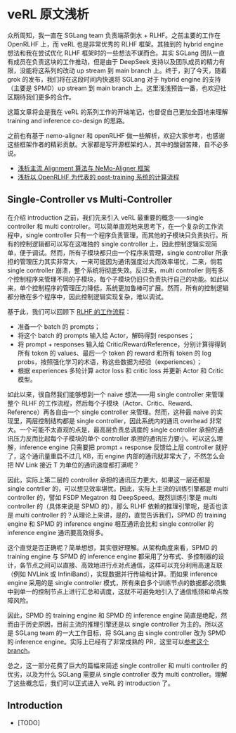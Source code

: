 # veRL 原文浅析

众所周知，我一直在 SGLang team 负责端茶倒水 + RLHF。之前主要的工作在 OpenRLHF 上，而 veRL 也是非常优秀的 RLHF 框架。其独到的 hybrid engine 想法和我在尝试优化 RLHF 框架时的一些想法不谋而合。其实 SGLang 团队一直有成员在负责这块的工作推动，但是由于 DeepSeek 支持以及团队成员的精力有限，没能将这系列的改动 up stream 到 main branch 上。终于，到了今天，随着 grok 的发布，我们将在这段时间内快速将 SGLang 对于 hybrid engine 的支持（主要是 SPMD）up stream 到 main branch 上。这里浅浅预告一番，也欢迎社区期待我们更多的合作。

这篇文章将会是我在 veRL 的系列工作的开端笔记，也督促自己更加全面地来理解 training and inference co-design 的思路。

之前也有基于 nemo-aligner 和 openRLHF 做一些解析，欢迎大家参考，也感谢这些框架作者的精彩贡献。大家都是写开源框架的人，其中的酸甜苦辣，自不必多说。

- [浅析主流 Alignment 算法与 NeMo-Aligner 框架](https://zhuanlan.zhihu.com/p/5220718268)
- [浅析以 OpenRLHF 为代表的 post-training 系统的计算流程](https://github.com/zhaochenyang20/Awesome-ML-SYS-Tutorial/blob/main/rlhf/OpenRLHF/readme.md)

## Single-Controller vs Multi-Controller

在介绍 introduction 之前，我们先来引入 veRL 最重要的概念——single controller 和 multi controller。可以简单直观地来思考下，在一个复杂的工作流程中，single controller 只有一个程序负责管理，而其他的子模块只负责执行。所有的控制逻辑都可以写在这唯独的 single controller 上，因此控制逻辑实现简单，便于调试。然而，所有子模块都只由一个程序来管理，single controller 所承担的管理压力其实非常大，一来可能因为通讯强度过大而效率堪忧，二来，倘若 single controller 崩溃，整个系统将彻底失效。反过来，multi controller 则有多个控制程序来管理不同的子模块，每个子模块仍旧只负责执行自己的功能。如此以来，单个控制程序的管理压力降低，系统更加鲁棒可扩展。然而，所有的控制逻辑都分散在多个程序中，因此控制逻辑实现复杂，难以调试。

基于此，我们可以回顾下 [RLHF 的工作流程](https://github.com/zhaochenyang20/Awesome-ML-SYS-Tutorial/blob/main/rlhf/OpenRLHF/readme.md#%E6%9B%B4%E6%96%B0%E6%B5%81%E7%A8%8B)：

- 准备一个 batch 的 prompts；
- 将这个 batch 的 prompts 输入给 Actor，解码得到 responses；
- 将 prompt + responses 输入给 Critic/Reward/Reference，分别计算得得到所有 token 的 values、最后一个 token 的 reward 和所有 token 的 log probs，按照强化学习的术语，称这些数据为经验（experiences）；
- 根据 experiences 多轮计算 actor loss 和 critic loss 并更新 Actor 和 Critic 模型。

如此以来，很自然我们能够想到一个 naive 想法——用 single controller 来管理整个 RLHF 的工作流程，然后每个子模块（Actor、Critic、Reward、Reference）再各自由一个 single controller 来管理。然而，这种最 naive 的实现里，两层控制结构都是 single controller，因此系统内的通讯 overhead 非常大。一个可能不太直观的点是，最高层负责总调度的 single controller 承担的通讯压力反而比起每个子模块的单个 controller 承担的通讯压力要小。可以这么理解，inference engine 只需要把 prompt + response 反馈给上层 controller 就好了，这个通讯量重启不过几 KB，而 engine 内部的通讯就非常大了，不然怎么会把 NV Link 接近 T 为单位的通讯速度都打满呢？

因此，实际上第二层的 controller 承担的通讯压力更大，如果这一层还都是 single contrller 的，可以想见效率堪忧。因此，实际上主流的训练引擎都是 multi controller 的，譬如 FSDP Megatron 和 DeepSpeed。既然训练引擎是 multi controller 的（具体来说是 SPMD 的），那么 RLHF 依赖的推理引擎呢，是否也该是 multi controller 的？从理论上来讲，是的，直觉告诉我们，SPMD 的 training engine 和 SPMD 的 inference engine 相互通讯会比和 single controller 的 inference engine 通讯要高效得多。

这个直觉是否正确呢？简单想想，其实很好理解。从架构角度来看，SPMD 的 training engine 与 SPMD 的 inference engine 都采用了分布式、多控制器的设计，各节点之间可以直接、高效地进行点对点通信，这样可以充分利用高速互联（例如 NVLink 或 InfiniBand），实现数据并行传输和计算。而如果 inference engine 采用的是 single controller 模式，所有来自多个训练节点的数据都必须集中到单一的控制节点上进行汇总和调度，这就不可避免地引入了通信瓶颈和单点故障风险。

因此，SPMD 的 training engine 和 SPMD 的 inference engine 简直是绝配，然而由于历史原因，目前主流的推理引擎还是以 single controller 为主的。所以这是 SGLang team 的一大工作目标，将 SGLang 由 single controller 改为 SPMD 的 inference engine。实际上已经有了非常成熟的 PR，这里可以[参考这个 branch](https://github.com/fzyzcjy/sglang/tree/feat/overall_verl)。

总之，这一部分花费了巨大的篇幅来简述 single controller 和 multi controller 的优劣，以及为什么 SGLang 需要从 single controller 改为 multi controller。理解了这些概念后，我们可以正式进入 veRL 的 introduction 了。

## Introduction

- [TODO]

## 